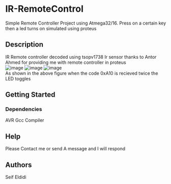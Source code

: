 # IR-RemoteControl
Simple Remote Controller Project using Atmega32/16. Press on a certain key then a led turns on simulated using proteus
## Description
IR Remote controller decoded using tsopv1738 Ir sensor thanks to Antor Ahmed for providing me with remote controller in proteus  
![image](https://user-images.githubusercontent.com/106155115/235321244-a7da162b-4107-468f-9c33-7328fa87574e.png)
![image](https://user-images.githubusercontent.com/106155115/235321255-3c37a487-06b1-481d-a90c-f5ce87359e1e.png)
![image](https://user-images.githubusercontent.com/106155115/235321264-491f8c8d-570f-46a1-a567-f8361636a51b.png)  
As shown in the above figure when the code 0xA10 is recieved twice the LED toggles
## Getting Started

### Dependencies
AVR Gcc Compiler

## Help
Please Contact me or send A message and I will respond

## Authors
Seif Eldidi

